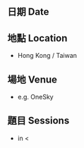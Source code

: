 ## 日期 Date

## 地點 Location
- Hong Kong / Taiwan

## 場地 Venue
- e.g. OneSky

## 題目 Sessions
- in <<title>> @<<speaker>> , with one-line to describe

